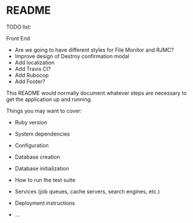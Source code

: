 # README

TODO list:

Front End 

* Are we going to have different styles for File Monitor and RJMC?
* Improve design of Destroy confirmation modal
* Add localization
* Add Travis CI?
* Add Rubocop
* Add Footer?



This README would normally document whatever steps are necessary to get the
application up and running.

Things you may want to cover:

* Ruby version

* System dependencies

* Configuration

* Database creation

* Database initialization

* How to run the test suite

* Services (job queues, cache servers, search engines, etc.)

* Deployment instructions

* ...
